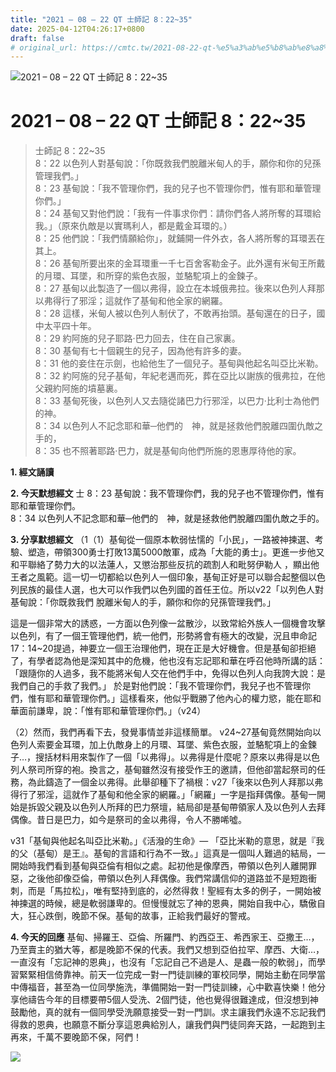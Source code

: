 ```yaml
---
title: "2021 – 08 – 22 QT 士師記 8：22~35"
date: 2025-04-12T04:26:17+0800
draft: false
# original_url: https://cmtc.tw/2021-08-22-qt-%e5%a3%ab%e5%b8%ab%e8%a8%98-8%ef%bc%9a2235
---
```


![2021 – 08 – 22 QT 士師記 8：22\~35](/images/qt.jpg   "2021 – 08 – 22 QT 士師記 8：22\~35")

# 2021 – 08 – 22 QT 士師記 8：22\~35

> 士師記 8：22\~35  
> 8：22 以色列人對基甸說：「你既救我們脫離米甸人的手，願你和你的兒孫管理我們。」  
> 8：23 基甸說：「我不管理你們，我的兒子也不管理你們，惟有耶和華管理你們。」  
> 8：24 基甸又對他們說：「我有一件事求你們：請你們各人將所奪的耳環給我。」（原來仇敵是以實瑪利人，都是戴金耳環的。）  
> 8：25 他們說：「我們情願給你」，就鋪開一件外衣，各人將所奪的耳環丟在其上。  
> 8：26 基甸所要出來的金耳環重一千七百舍客勒金子。此外還有米甸王所戴的月環、耳墜，和所穿的紫色衣服，並駱駝項上的金鍊子。  
> 8：27 基甸以此製造了一個以弗得，設立在本城俄弗拉。後來以色列人拜那以弗得行了邪淫；這就作了基甸和他全家的網羅。  
> 8：28 這樣，米甸人被以色列人制伏了，不敢再抬頭。基甸還在的日子，國中太平四十年。  
> 8：29 約阿施的兒子耶路‧巴力回去，住在自己家裏。  
> 8：30 基甸有七十個親生的兒子，因為他有許多的妻。  
> 8：31 他的妾住在示劍，也給他生了一個兒子。基甸與他起名叫亞比米勒。  
> 8：32 約阿施的兒子基甸，年紀老邁而死，葬在亞比以謝族的俄弗拉，在他父親約阿施的墳墓裏。  
> 8：33 基甸死後，以色列人又去隨從諸巴力行邪淫，以巴力‧比利士為他們的神。  
> 8：34 以色列人不記念耶和華─他們的　神，就是拯救他們脫離四圍仇敵之手的，  
> 8：35 也不照著耶路‧巴力，就是基甸向他們所施的恩惠厚待他的家。

**1. 經文誦讀**

**2.  今天默想經文**
士 8：23 基甸說：我不管理你們，我的兒子也不管理你們，惟有耶和華管理你們。  
8：34 以色列人不記念耶和華─他們的　神，就是拯救他們脫離四圍仇敵之手的。

**3. 分享默想經文**
（1（1）基甸從一個原本軟弱怯懦的「小民」，一路被神揀選、考驗、塑造，帶領300勇士打敗13萬5000敵軍，成為「大能的勇士」。更進一步他又和平聯絡了勢力大的以法蓮人，又懲治那些反抗的疏割人和毗努伊勒人 ，顯出他王者之風範。這一切一切都給以色列人一個印象，基甸正好是可以聯合起整個以色列民族的最佳人選，也大可以作我們以色列國的首任王位。所以v22「以列色人對基甸說：「你既救我們 脫離米甸人的手，願你和你的兒孫管理我們。」

這是一個非常大的誘惑，一方面以色列像一盆散沙，以致常給外族人一個機會攻擊以色列，有了一個王管理他們，統一他們，形勢將會有極大的改變，況且申命記17：14\~20提過，神要立一個王治理他們，現在正是大好機會。但是基甸卻拒絕了，有學者認為他是深知其中的危機，他也沒有忘記耶和華在呼召他時所講的話：「跟隨你的人過多，我不能將米甸人交在他們手中，免得以色列人向我誇大說：是我們自己的手救了我們。」 於是對他們說：「我不管理你們，我兒子也不管理你們，惟有耶和華管理你們。」這樣看來，他似乎戰勝了他內心的權力慾，能在耶和華面前謙卑，說：「惟有耶和華管理你們。」（v24）

（2）然而，我們再看下去，發覺事情並非這樣簡單。 v24\~27基甸竟然開始向以色列人索要金耳環，加上仇敵身上的月環、耳墜、紫色衣服，並駱駝項上的金鍊子…，搜括材料用來製作了一個「以弗得」。以弗得是什麼呢？原來以弗得是以色列人祭司所穿的袍。換言之，基甸雖然沒有接受作王的邀請，但他卻當起祭司的任務，為此鑄造了一個金以弗得。此舉卻種下了禍根：v27「後來以色列人拜那以弗得行了邪淫，這就作了基甸和他全家的網羅。」「網羅」一字是指拜偶像。基甸一開始是拆毀父親及以色列人所拜的巴力祭壇，結局卻是基甸帶領家人及以色列人去拜偶像。昔日是巴力，如今是祭司的金以弗得，令人不勝唏噓。

v31「基甸與他起名叫亞比米勒。」《活潑的生命》— 「亞比米勒的意思，就是『我的父（基甸）是王』。基甸的言語和行為不一致。」這真是一個叫人難過的結局，一開始時我們看到基甸與亞倫有相似之處。起初他是像摩西，帶領以色列人離開罪惡，之後他卻像亞倫，帶領以色列人拜偶像。我們常講信仰的道路並不是短跑衝刺，而是「馬拉松」，唯有堅持到底的，必然得救！聖經有太多的例子，一開始被神揀選的時候，總是軟弱謙卑的。但慢慢就忘了神的恩典，開始自我中心，驕傲自大，狂心跌倒，晚節不保。基甸的故事，正給我們最好的警戒。

**4. 今天的回應**
基甸、掃羅王、亞倫、所羅門、約西亞王、希西家王、亞撒王…，乃至賣主的猶大等，都是晚節不保的代表。我們又想到亞伯拉罕、摩西、大衛…，一直沒有「忘記神的恩典」，也沒有「忘記自己不過是人、是蟲一般的軟弱」，而學習緊緊相信倚靠神。前天一位完成一對一門徒訓練的軍校同學，開始主動在同學當中傳福音，甚至為一位同學施洗，準備開始一對一門徒訓練，心中歡喜快樂！他分享他禱告今年的目標要帶5個人受洗、2個門徒，他也覺得很難達成，但沒想到神鼓勵他，真的就有一個同學受洗願意接受一對一門訓。求主讓我們永遠不忘記我們得救的恩典，也願意不斷分享這恩典給別人，讓我們與門徒同奔天路，一起跑到主再來，千萬不要晚節不保，阿們！

![](/images/20210823.jpg)
